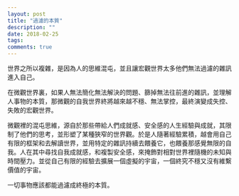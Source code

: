 ```yaml
---
layout: post
title: "過濾的本質"
description: ""
date: 2018-02-25
tags: 
comments: true
---
```


世界之所以複雜，是因為人的思維混屯，並且讓宏觀世界太多他們無法過濾的雜訊進入自己。

在微觀世界裏，如果人無法簡化無法解決的問題、篩掉無法往前進的雜訊，並理解人事物的本質，那微觀的自我世界終將越來越不穩、無法掌控，最終演變成失控、失敗的宏觀世界。

微觀裡的混屯思維，源自於那些帶給人們成就感、安全感的人生經驗與成就，其限制了他們的思考，並形塑了某種狹窄的世界觀。於是人隨著經驗累積，越會用自己有限的框架和去解讀世界，並用特定的雜訊持續去餵養它，也餵養那感覺無限的自我。人在其中尋找自我成就感，和複製安全感，來掩飾對相對世界裡隨機的未知與時間壓力。並從自己有限的經驗去擴展一個虛擬的宇宙，一個終究不穩又沒有維繫價值的宇宙。

一切事物應該都能過濾成終極的本質。
